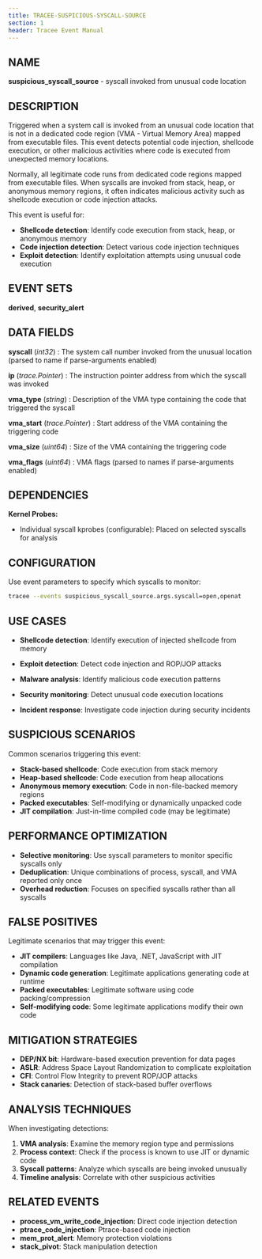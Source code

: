 ```yaml
---
title: TRACEE-SUSPICIOUS-SYSCALL-SOURCE
section: 1
header: Tracee Event Manual
---
```


## NAME

**suspicious_syscall_source** - syscall invoked from unusual code location

## DESCRIPTION

Triggered when a system call is invoked from an unusual code location that is not in a dedicated code region (VMA - Virtual Memory Area) mapped from executable files. This event detects potential code injection, shellcode execution, or other malicious activities where code is executed from unexpected memory locations.

Normally, all legitimate code runs from dedicated code regions mapped from executable files. When syscalls are invoked from stack, heap, or anonymous memory regions, it often indicates malicious activity such as shellcode execution or code injection attacks.

This event is useful for:

- **Shellcode detection**: Identify code execution from stack, heap, or anonymous memory
- **Code injection detection**: Detect various code injection techniques
- **Exploit detection**: Identify exploitation attempts using unusual code execution

## EVENT SETS

**derived**, **security_alert**

## DATA FIELDS

**syscall** (*int32*)
: The system call number invoked from the unusual location (parsed to name if parse-arguments enabled)

**ip** (*trace.Pointer*)
: The instruction pointer address from which the syscall was invoked

**vma_type** (*string*)
: Description of the VMA type containing the code that triggered the syscall

**vma_start** (*trace.Pointer*)
: Start address of the VMA containing the triggering code

**vma_size** (*uint64*)
: Size of the VMA containing the triggering code

**vma_flags** (*uint64*)
: VMA flags (parsed to names if parse-arguments enabled)

## DEPENDENCIES

**Kernel Probes:**

- Individual syscall kprobes (configurable): Placed on selected syscalls for analysis

## CONFIGURATION

Use event parameters to specify which syscalls to monitor:

```bash
tracee --events suspicious_syscall_source.args.syscall=open,openat
```

## USE CASES

- **Shellcode detection**: Identify execution of injected shellcode from memory

- **Exploit detection**: Detect code injection and ROP/JOP attacks

- **Malware analysis**: Identify malicious code execution patterns

- **Security monitoring**: Detect unusual code execution locations

- **Incident response**: Investigate code injection during security incidents

## SUSPICIOUS SCENARIOS

Common scenarios triggering this event:

- **Stack-based shellcode**: Code execution from stack memory
- **Heap-based shellcode**: Code execution from heap allocations
- **Anonymous memory execution**: Code in non-file-backed memory regions
- **Packed executables**: Self-modifying or dynamically unpacked code
- **JIT compilation**: Just-in-time compiled code (may be legitimate)

## PERFORMANCE OPTIMIZATION

- **Selective monitoring**: Use syscall parameters to monitor specific syscalls only
- **Deduplication**: Unique combinations of process, syscall, and VMA reported only once
- **Overhead reduction**: Focuses on specified syscalls rather than all syscalls

## FALSE POSITIVES

Legitimate scenarios that may trigger this event:

- **JIT compilers**: Languages like Java, .NET, JavaScript with JIT compilation
- **Dynamic code generation**: Legitimate applications generating code at runtime
- **Packed executables**: Legitimate software using code packing/compression
- **Self-modifying code**: Some legitimate applications modify their own code

## MITIGATION STRATEGIES

- **DEP/NX bit**: Hardware-based execution prevention for data pages
- **ASLR**: Address Space Layout Randomization to complicate exploitation
- **CFI**: Control Flow Integrity to prevent ROP/JOP attacks
- **Stack canaries**: Detection of stack-based buffer overflows

## ANALYSIS TECHNIQUES

When investigating detections:

1. **VMA analysis**: Examine the memory region type and permissions
2. **Process context**: Check if the process is known to use JIT or dynamic code
3. **Syscall patterns**: Analyze which syscalls are being invoked unusually
4. **Timeline analysis**: Correlate with other suspicious activities

## RELATED EVENTS

- **process_vm_write_code_injection**: Direct code injection detection
- **ptrace_code_injection**: Ptrace-based code injection
- **mem_prot_alert**: Memory protection violations
- **stack_pivot**: Stack manipulation detection